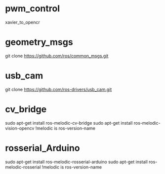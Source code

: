 # pwm_control
xavier_to_opencr

# geometry_msgs
git clone https://github.com/ros/common_msgs.git

# usb_cam
git clone https://github.com/ros-drivers/usb_cam.git 

# cv_bridge
sudo apt-get install ros-melodic-cv-bridge
sudo apt-get install ros-melodic-vision-opencv
!melodic is ros-version-name

# rosserial_Arduino
sudo apt-get install ros-melodic-rosserial-arduino
sudo apt-get install ros-melodic-rosserial
!melodic is ros-version-name
